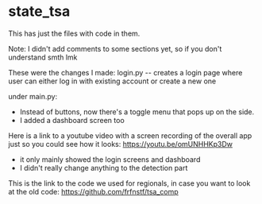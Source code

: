 # state_tsa

This has just the files with code in them.

Note: I didn't add comments to some sections yet, so if you don't understand smth lmk

These were the changes I made:
  login.py -- creates a login page where user can either log in with existing account or create a new one

under main.py:
- Instead of buttons, now there's a toggle menu that pops up on the side.
- I added a dashboard screen too

Here is a link to a youtube video with a screen recording of the overall app just so you could see how it looks: https://youtu.be/omUNHHKp3Dw
- it only mainly showed the login screens and dashboard
- I didn't really change anything to the detection part

This is the link to the code we used for regionals, in case you want to look at the old code: https://github.com/frfnstf/tsa_comp
